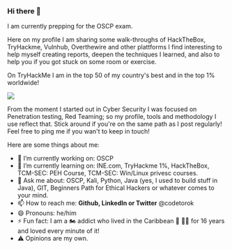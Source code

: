 ### Hi there 👋

<!--
**codetorok/codetorok** is a ✨ _special_ ✨ repository because its `README.md` (this file) appears on your GitHub profile.

Here are some ideas to get you started:

- 🔭 I’m currently working on ...
- 🌱 I’m currently learning ...
- 👯 I’m looking to collaborate on ...
- 🤔 I’m looking for help with ...
- 💬 Ask me about ...
- 📫 How to reach me: ...
- 😄 Pronouns: ...
- ⚡ Fun fact: ...
-->

<p><code<whoami</code> I am currently prepping for the OSCP exam.</p>

<p>Here on my profile I am sharing some walk-throughs of HackTheBox, TryHackme, Vulnhub, Overthewire and other plattforms I find interesting to help myself creating reports, deepen the techniques I learned, and also to help you if you got stuck on some room or exercise.</p>

On TryHackMe I am in the top 50 of my country's best and in the top 1% worldwide!

<img src="https://github.com/codetorok/walkthroughs/blob/master/images/thm_top50_hungary_top1percent_28062021.png">

<p>From the moment I started out in Cyber Security I was focused on Penetration testing, Red Teaming; so my profile, tools and methodology I use reflect that. Stick around if you're on the same path as I post regularly! Feel free to ping me if you wan't to keep in touch!</p>

<p>Here are some things about me:</p>

- 🔭 I’m currently working on: OSCP
- 🌱 I’m currently learning on: INE.com, TryHackme 1%, HackTheBox, TCM-SEC: PEH Course, TCM-SEC: Win/Linux privesc courses.
- 💬 Ask me about: OSCP, Kali, Python, Java (yes, I used to build stuff in Java), GIT, Beginners Path for Ethical Hackers or whatever comes to your mind.
- 📫 How to reach me: **Github, LinkedIn or Twitter** @codetorok
- 😄 Pronouns: he/him
- ⚡ Fun fact: I am a 🏍️ addict who lived in the Caribbean 🦜 🏴‍☠️ for 16 years and loved every minute of it!
- ⚠️ Opinions are my own.
